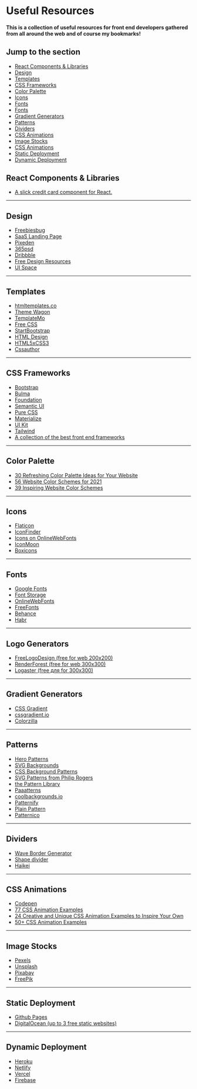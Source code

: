 # Useful Resources
#### This is a collection of useful resources for front end developers gathered from all around the web and of course my bookmarks!


## Jump to the section
- [React Components & Libraries](#reactlibs)
- [Design](#design)
- [Templates](#templates)
- [CSS Frameworks](#CSSFrameworks)
- [Color Palette](#ColorPalette)
- [Icons](#Icons)
- [Fonts](#Fonts)
- [Fonts](#LogoGenerators)
- [Gradient Generators](#GradientGenerators)
- [Patterns](#Patterns)
- [Dividers](#Dividers)
- [CSS Animations](#CSSAnimations)
- [Image Stocks](#ImageStocks)
- [CSS Animations](#CSSAnimations)
- [Static Deployment](#StaticDeployment)
- [Dynamic Deployment](#DynamicDeployment)
  
## React Components & Libraries <a id="reactlibs"></a> 
- <a href="https://bestofreactjs.com/repo/amarofashion-react-credit-cards-react-component-libraries">A slick credit card component for React.<a/>
------------------------------------------------------------------------------------------------------------------
## Design <a id="design"></a> 
- <a href="https://freebiesbug.com/">Freebiesbug<a/>
- <a href="https://saaslandingpage.com/">SaaS Landing Page<a/>
- <a href="https://www.pixeden.com/free-web-design-templates">Pixeden<a/>
- <a href="https://365psd.com/free-psd">365psd<a/>
- <a href="https://dribbble.com/">Dribbble<a/>
- <a href="https://freedesignresources.net/category/free-templates/website-templates/">Free Design Resources<a/>
- <a href="https://uispace.net/free-psd">UI Space<a/>
------------------------------------------------------------------------------------------------------------------
## Templates <a id="templates"></a> 
  
- <a href="https://htmltemplates.co/"> htmltemplates.co<a/>
- <a href="https://themewagon.com/theme-price/free">Theme Wagon<a/>
- <a href="https://templatemo.com/">TemplateMo<a/>
- <a href="https://www.free-css.com/free-css-templates">Free CSS<a/>
- <a href="https://startbootstrap.com/template/sb-admin">StartBootstrap<a/>
- <a href="https://html.design/">HTML Design<a/>
- <a href="https://www.html5xcss3.com/c/free-website-templates">HTML5xCSS3<a/>
- <a href="https://cssauthor.com/free-responsive-html5-css3-website-templates/">Cssauthor<a/>
------------------------------------------------------------------------------------------------------------------
  ## CSS Frameworks <a id="CSSFrameworks"></a> 
- <a href="https://getbootstrap.com/">Bootstrap<a/>
- <a href="https://bulma.io/">Bulma<a/>
- <a href="https://get.foundation/">Foundation<a/>
- <a href="https://semantic-ui.com/">Semantic UI<a/>
- <a href="https://purecss.io/">Pure CSS<a/>
- <a href="https://materializecss.com/">Materialize<a/>
- <a href="https://getuikit.com/">UI Kit<a/>
- <a href="https://tailwindcss.com/">Tailwind<a/>
- <a href="https://cssframeworks.org/">A collection of the best front end frameworks<a/>
  
------------------------------------------------------------------------------------------------------------------ 
  ## Color Palette <a id="ColorPalette"></a> 
- <a href="https://www.shutterstock.com/blog/color-palettes-for-websites"> 30 Refreshing Color Palette Ideas for Your Website<a/>
- <a href="https://websitesetup.org/website-color-schemes/"> 56 Website Color Schemes for 2021<a/>
- <a href="https://graphicmama.com/blog/website-color-schemes/"> 39 Inspiring Website Color Schemes<a/>
------------------------------------------------------------------------------------------------------------------
  ## Icons <a id="Icons"></a> 
-  <a href="https://www.flaticon.com/">Flaticon<a/>
- <a href="https://www.iconfinder.com/">IconFinder<a/>
- <a href="https://www.onlinewebfonts.com/icon/search?q=youtube">Icons on OnlineWebFonts<a/>
- <a href="https://icomoon.io/">IconMoon<a/>
- <a href="https://boxicons.com/">Boxicons<a/>
  
------------------------------------------------------------------------------------------------------------------
  ## Fonts <a id="Fonts"></a> 
- <a href="https://fonts.google.com/">Google Fonts<a/>
- <a href="https://fontstorage.com/">Font Storage<a/>
- <a href="https://www.onlinewebfonts.com/fonts">OnlineWebFonts<a/>
- <a href="https://www.freefonts.io/">FreeFonts<a/>
- <a href="https://www.behance.net/search?search=free%20font">Behance<a/>
- <a href="https://habr.com/ru/company/ua-hosting/blog/337358/">Habr<a/>
------------------------------------------------------------------------------------------------------------------ 
  ## Logo Generators <a id="LogoGenerators"></a> 
- <a href="https://www.freelogodesign.org/">FreeLogoDesign (free for web 200x200)<a/>
- <a href="https://www.renderforest.com/logo-maker">RenderForest (free for web 300x300)<a/>
- <a href="https://www.logaster.com/"> Logaster (free для for 300x300)<a/>
------------------------------------------------------------------------------------------------------------------
  ## Gradient Generators <a id="GradientGenerators"></a> 
- <a href="https://www.css-gradient.com/"> CSS Gradient<a/>
- <a href="https://cssgradient.io/"> cssgradient.io<a/>
- <a href="https://www.colorzilla.com/gradient-editor/"> Colorzilla<a/>
------------------------------------------------------------------------------------------------------------------ 
  ## Patterns <a id="Patterns"></a> 
- <a href="https://heropatterns.com/">Hero Patterns<a/>
- <a href="https://www.svgbackgrounds.com/">SVG Backgrounds<a/>
- <a href="https://www.magicpattern.design/tools/css-backgrounds">CSS Background Patterns<a/>
- <a href="https://philiprogers.com/svgpatterns/">SVG Patterns from Philip Rogers<a/>
- <a href="http://thepatternlibrary.com/">the Pattern Library<a/>
- <a href="https://products.ls.graphics/paaatterns/preview.html">Paaatterns<a/>
- <a href="https://coolbackgrounds.io/">coolbackgrounds.io<a/>
- <a href="http://www.patternify.com/">Patternify<a/>
- <a href="http://www.kennethcachia.com/plain-pattern/app/">Plain Pattern<a/>
- <a href="https://patternico.com/">Patternico<a/>
------------------------------------------------------------------------------------------------------------------
   ## Dividers <a id="Dividers"></a> 
  
- <a href="https://wavier.art/"> Wave Border Generator<a/>
- <a href="https://www.shapedivider.app/">Shape divider<a/>
- <a href="https://app.haikei.app/">Haikei<a/>
------------------------------------------------------------------------------------------------------------------
  ## CSS Animations <a id="CSSAnimations"></a> 
   
- <a href="https://codepen.io/trending">Codepen<a/>
- <a href="https://freefrontend.com/css-animation-examples/">77 CSS Animation Examples<a/>
- <a href="https://blog.hubspot.com/website/css-animation-examples">24 Creative and Unique CSS Animation Examples to Inspire Your Own<a/>
- <a href="https://blog.avada.io/css/animation-examples">50+ CSS Animation Examples<a/>
  
------------------------------------------------------------------------------------------------------------------
  ## Image Stocks <a id="ImageStocks"></a> 
- <a href="https://www.pexels.com/">Pexels<a/>
- <a href="https://unsplash.com/">Unsplash<a/>
- <a href="https://pixabay.com/ru/">Pixabay<a/>
- <a href="https://www.freepik.com/popular-photos">FreePik<a/>
------------------------------------------------------------------------------------------------------------------
  ## Static Deployment <a id="StaticDeployment"></a> 
  
- <a href="https://pages.github.com/">Github Pages<a/>
- <a href="https://www.digitalocean.com/pricing">DigitalOcean (up to 3 free static websites)<a/>
------------------------------------------------------------------------------------------------------------------
  ## Dynamic Deployment <a id="DynamicDeployment"></a> 
- <a href="https://www.heroku.com/">Heroku<a/>
- <a href="https://www.netlify.com/pricing/">Netlify<a/>
- <a href="https://vercel.com/pricing">Vercel<a/>
- <a href="https://firebase.google.com/">Firebase<a/>
